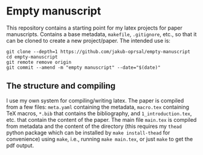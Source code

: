 # Empty manuscript

This repository contains a starting point for my latex projects for paper manuscripts. Contains a base metadata, `makefile`, `.gitignore`, etc., so that it can be cloned to create a new project/paper. The intended use is:

```
git clone --depth=1 https://github.com/jakub-oprsal/empty-manuscript
cd empty-manuscript
git remote remove origin
git commit --amend -m "empty manuscript" --date="$(date)"
```


## The structure and compiling

I use my own system for compiling/writing latex. The paper is compiled from a few files: `meta.yaml` containing the metadata, `macro.tex` containing TeX macros, `*.bib` that contains the bibliography, and `1_introduction.tex`, etc. that contain the content of the paper.  The main file `main.tex` is compiled from metadata and the content of the directory (this requires my `thead` python package which can be installed by `make install-thead` for convenience) using `make`, i.e., running `make main.tex`, or just `make` to get the pdf output.
